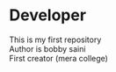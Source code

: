# Developer

This is my first repository
<br>
Author is bobby saini
<br>
First creator (mera college)
